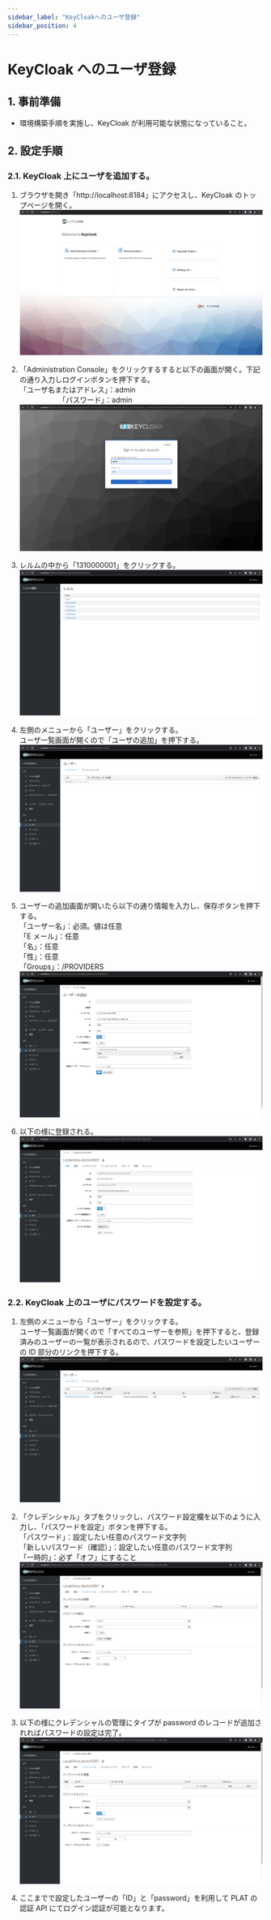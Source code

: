 ```yaml
---
sidebar_label: "KeyCloakへのユーザ登録"
sidebar_position: 4
---
```


# KeyCloak へのユーザ登録

## 1. 事前準備

- 環境構築手順を実施し、KeyCloak が利用可能な状態になっていること。

## 2. 設定手順

### 2.1. KeyCloak 上にユーザを追加する。

1. ブラウザを開き「http://localhost:8184」にアクセスし、KeyCloak のトップページを開く。  
   ![image-2022-05-21 21.12.20.png](../.attachments/image-2022-05-21%2021.12.20-c349d6f0-2a90-4ec0-a164-b092b94c663c.png)

1. 「Administration Console」をクリックするすると以下の画面が開く。下記の通り入力しログインボタンを押下する。  
    「ユーザ名またはアドレス」：admin  
   　　　　　　「パスワード」：admin  
    ![image-2022-05-21 21.14.47.png](../.attachments/image-2022-05-21%2021.14.47-4b060870-52ef-48c1-933a-81dab189c004.png)

1. レルムの中から「1310000001」をクリックする。  
   ![image-2022-05-21 21.18.10.png](../.attachments/image-2022-05-21%2021.18.10-dd55c6ea-41cc-4a99-a14f-520cc5867292.png)

1. 左側のメニューから「ユーザー」をクリックする。  
    ユーザ一覧画面が開くので「ユーザの追加」を押下する。  
   ![image-2022-05-21 21.20.15.png](../.attachments/image-2022-05-21%2021.20.15-36c930f7-8c30-40a5-8d92-dec8bc3fad63.png)

1. ユーザーの追加画面が開いたら以下の通り情報を入力し、保存ボタンを押下する。  
    「ユーザー名」：必須。値は任意  
    「E メール」：任意  
    「名」：任意  
    「性」：任意  
    「Groups」：/PROVIDERS  
   ![image-2022-05-21 21.33.46.png](../.attachments/image-2022-05-21%2021.33.46-97741fa2-7c0b-41fe-abeb-2c123c963815.png)

1. 以下の様に登録される。  
   ![image-2022-05-21 21.34.56.png](../.attachments/image-2022-05-21%2021.34.56-69657ff9-e43b-41ab-9e44-17a9381486b9.png)

### 2.2. KeyCloak 上のユーザにパスワードを設定する。

1. 左側のメニューから「ユーザー」をクリックする。  
    ユーザ一覧画面が開くので「すべてのユーザーを参照」を押下すると、登録済みのユーザーの一覧が表示されるので、パスワードを設定したいユーザーの ID 部分のリンクを押下する。  
   ![image-2022-05-21 21.36.58.png](../.attachments/image-2022-05-21%2021.36.58-77e6c41e-24b6-4ded-acbd-f23560490337.png)

1. 「クレデンシャル」タブをクリックし、パスワード設定欄を以下のように入力し、「パスワードを設定」ボタンを押下する。  
    「パスワード」：設定したい任意のパスワード文字列  
    「新しいパスワード（確認）」：設定したい任意のパスワード文字列  
    「一時的」：必ず「オフ」にすること  
   ![image-2022-05-21 21.39.30.png](../.attachments/image-2022-05-21%2021.39.30-aca68b85-8807-424d-a39b-0a9addd40efd.png)

1. 以下の様にクレデンシャルの管理にタイプが password のレコードが追加されればパスワードの設定は完了。  
   ![image-2022-05-21 21.43.04.png](../.attachments/image-2022-05-21%2021.43.04-c6ad34ae-5675-4e6b-b475-5137d53d049b.png)

1. ここまでで設定したユーザーの「ID」と「password」を利用して PLAT の認証 API にてログイン認証が可能となります。
